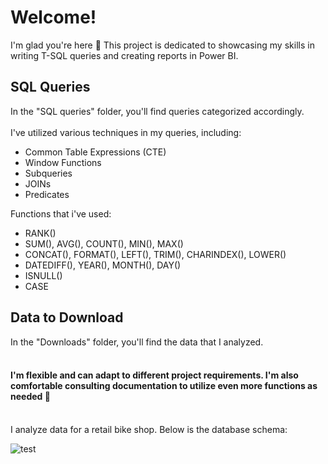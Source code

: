 # Welcome! 
I'm glad you're here 🥇 This project is dedicated to showcasing my skills in writing T-SQL queries and creating reports in Power BI.
## SQL Queries
In the "SQL queries" folder, you'll find queries categorized accordingly.
<br>
<br>
I've utilized various techniques in my queries, including:
<br>
* Common Table Expressions (CTE)
* Window Functions
* Subqueries
* JOINs
* Predicates
  
Functions that i've used:

* RANK()
* SUM(), AVG(), COUNT(), MIN(), MAX()
* CONCAT(), FORMAT(), LEFT(), TRIM(), CHARINDEX(), LOWER()
* DATEDIFF(), YEAR(), MONTH(), DAY()
* ISNULL()
* CASE
## Data to Download
In the "Downloads" folder, you'll find the data that I analyzed.
<br><br>

#### I'm flexible and can adapt to different project requirements. I'm also comfortable consulting documentation to utilize even more functions as needed 👀
<br>
I analyze data for a retail bike shop. Below is the database schema:

![test](https://i.ibb.co/9Gwb9WJ/Bike-Stores-MAP.jpg)
